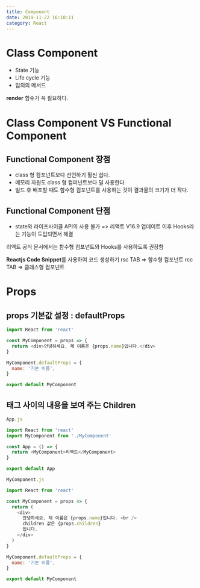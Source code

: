 ```yaml
---
title: Component
date: 2019-11-22 16:10:11
category: React
---
```


# Class Component

- State 기능
- Life cycle 기능
- 임의의 메서드

**render** 함수가 꼭 필요하다.

# Class Component VS Functional Component

## Functional Component 장점

- class 형 컴포넌트보다 선언하기 훨씬 쉽다.
- 메모리 자원도 class 형 컴퍼넌트보다 덜 사용한다.
- 빌드 후 배포할 때도 함수형 컴포넌트를 사용하는 것이 결과물의 크기가 더 작다.

## Functional Component 단점

- state와 라이프사이클 API의 사용 불가
  => 리액트 V16.9 업데이트 이후 Hooks라는 기능이 도입되면서 해결

리액트 공식 문서에서는 함수형 컴포넌트와 Hooks를 사용하도록 권장함

**Reactjs Code Snippet**를 사용하여 코드 생성하기
rsc TAB => 함수형 컴포넌트
rcc TAB => 클래스형 컴포넌트

# Props

## props 기본값 설정 : defaultProps

```js
import React from 'react'

const MyComponent = props => {
  return <div>안녕하세요, 제 이름은 {props.name}입니다.</div>
}

MyComponent.defaultProps = {
  name: '기본 이름',
}

export default MyComponent
```

## 태그 사이의 내용을 보여 주는 Children

```js
App.js

import React from 'react'
import MyComponent from './MyComponent'

const App = () => {
  return <MyComponent>리액트</MyComponent>
}

export default App
```

```js
MyComponent.js

import React from 'react'

const MyComponent = props => {
  return (
    <div>
      안녕하세요, 제 이름은 {props.name}입니다. <br />
      children 값은 {props.children}
      입니다.
    </div>
  )
}

MyComponent.defaultProps = {
  name: '기본 이름',
}

export default MyComponent
```
